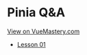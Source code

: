 # Pinia Q&A
[View on VueMastery.com](https://www.vuemastery.com/courses/pinia-qa/pinia-qa)
* [Lesson 01](https://player.vimeo.com/video/706340848?autoplay=1&app_id=122963)
